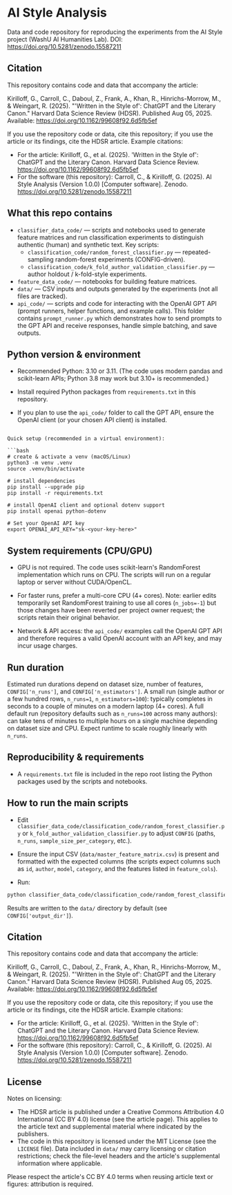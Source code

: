 # AI Style Analysis

Data and code repository for reproducing the experiments from the AI Style project (WashU AI Humanities Lab). DOI: https://doi.org/10.5281/zenodo.15587211

## Citation
This repository contains code and data that accompany the article:

Kirilloff, G., Carroll, C., Daboul, Z., Frank, A., Khan, R., Hinrichs-Morrow, M., & Weingart, R. (2025). "'Written in the Style of': ChatGPT and the Literary Canon." Harvard Data Science Review (HDSR). Published Aug 05, 2025. Available: https://doi.org/10.1162/99608f92.6d5fb5ef

If you use the repository code or data, cite this repository; if you use the article or its findings, cite the HDSR article. Example citations:

- For the article:
  Kirilloff, G., et al. (2025). 'Written in the Style of': ChatGPT and the Literary Canon. Harvard Data Science Review. https://doi.org/10.1162/99608f92.6d5fb5ef
- For the software (this repository):
  Carroll, C., & Kirilloff, G. (2025). AI Style Analysis (Version 1.0.0) [Computer software]. Zenodo. https://doi.org/10.5281/zenodo.15587211

## What this repo contains

- `classifier_data_code/` — scripts and notebooks used to generate feature matrices and run classification experiments to distinguish authentic (human) and synthetic text. Key scripts:
  - `classification_code/random_forest_classifier.py` — repeated-sampling random-forest experiments (CONFIG-driven).
  - `classification_code/k_fold_author_validation_classifier.py` — author holdout / k-fold-style experiments.
- `feature_data_code/` — notebooks for building feature matrices.
- `data/` — CSV inputs and outputs generated by the experiments (not all files are tracked).
- `api_code/` — scripts and code for interacting with the OpenAI GPT API (prompt runners, helper functions, and example calls). This folder contains `prompt_runner.py` which demonstrates how to send prompts to the GPT API and receive responses, handle simple batching, and save outputs.


## Python version & environment
- Recommended Python: 3.10 or 3.11. (The code uses modern pandas and scikit-learn APIs; Python 3.8 may work but 3.10+ is recommended.)
- Install required Python packages from `requirements.txt` in this repository.

- If you plan to use the `api_code/` folder to call the GPT API, ensure the OpenAI client (or your chosen API client) is installed. 
```

Quick setup (recommended in a virtual environment):

```bash
# create & activate a venv (macOS/Linux)
python3 -m venv .venv
source .venv/bin/activate

# install dependencies
pip install --upgrade pip
pip install -r requirements.txt

# install OpenAI client and optional dotenv support
pip install openai python-dotenv

# Set your OpenAI API key
export OPENAI_API_KEY="sk-<your-key-here>"

```

## System requirements (CPU/GPU)
- GPU is not required. The code uses scikit-learn's RandomForest implementation which runs on CPU. The scripts will run on a regular laptop or server without CUDA/OpenCL.
- For faster runs, prefer a multi-core CPU (4+ cores). Note: earlier edits temporarily set RandomForest training to use all cores (`n_jobs=-1`) but those changes have been reverted per project owner request; the scripts retain their original behavior.

- Network & API access: the `api_code/` examples call the OpenAI GPT API and therefore requires a valid OpenAI account with an API key, and may incur usage charges. 


## Run duration
Estimated run durations depend on dataset size, number of features, `CONFIG['n_runs']`, and `CONFIG['n_estimators']`. A small run (single author or a few hundred rows, `n_runs=1`, `n_estimators=100`): typically completes in seconds to a couple of minutes on a modern laptop (4+ cores). A full default run (repository defaults such as `n_runs=100` across many authors): can take tens of minutes to multiple hours on a single machine depending on dataset size and CPU. Expect runtime to scale roughly linearly with `n_runs`.

## Reproducibility & requirements
- A `requirements.txt` file is included in the repo root listing the Python packages used by the scripts and notebooks.

## How to run the main scripts
- Edit `classifier_data_code/classification_code/random_forest_classifier.py` or `k_fold_author_validation_classifier.py` to adjust `CONFIG` (paths, `n_runs`, `sample_size_per_category`, etc.).
- Ensure the input CSV (`data/master_feature_matrix.csv`) is present and formatted with the expected columns (the scripts expect columns such as `id`, `author`, `model`, `category`, and the features listed in `feature_cols`).

- Run:

```bash
python classifier_data_code/classification_code/random_forest_classifier.py
```

Results are written to the `data/` directory by default (see `CONFIG['output_dir']`).


## Citation
This repository contains code and data that accompany the article:

Kirilloff, G., Carroll, C., Daboul, Z., Frank, A., Khan, R., Hinrichs-Morrow, M., & Weingart, R. (2025). "'Written in the Style of': ChatGPT and the Literary Canon." Harvard Data Science Review (HDSR). Published Aug 05, 2025. Available: https://doi.org/10.1162/99608f92.6d5fb5ef

If you use the repository code or data, cite this repository; if you use the article or its findings, cite the HDSR article. Example citations:

- For the article:
  Kirilloff, G., et al. (2025). 'Written in the Style of': ChatGPT and the Literary Canon. Harvard Data Science Review. https://doi.org/10.1162/99608f92.6d5fb5ef
- For the software (this repository):
  Carroll, C., & Kirilloff, G. (2025). AI Style Analysis (Version 1.0.0) [Computer software]. Zenodo. https://doi.org/10.5281/zenodo.15587211

## License
Notes on licensing:

- The HDSR article is published under a Creative Commons Attribution 4.0 International (CC BY 4.0) license (see the article page). This applies to the article text and supplemental material where indicated by the publishers.
- The code in this repository is licensed under the MIT License (see the `LICENSE` file). Data included in `data/` may carry licensing or citation restrictions; check the file-level headers and the article's supplemental information where applicable.

Please respect the article's CC BY 4.0 terms when reusing article text or figures: attribution is required.


